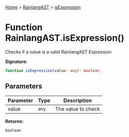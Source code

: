 [Home](../../../index.md) &gt; [RainlangAST](../../rainlangast.md) &gt; [isExpression](./isexpression_1.md)

# Function RainlangAST.isExpression()

Checks if a value is a valid RainlangAST Expression

<b>Signature:</b>

```typescript
function isExpression(value: any): boolean;
```

## Parameters

|  Parameter | Type | Description |
|  --- | --- | --- |
|  value | `any` | The value to check |

<b>Returns:</b>

`boolean`

